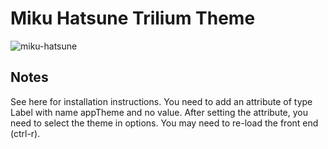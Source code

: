 # Miku Hatsune Trilium Theme

![miku-hatsune](https://user-images.githubusercontent.com/32842507/122923523-173d8f00-d365-11eb-846c-bb363e2b7e30.jpg)

## Notes

See here for installation instructions. You need to add an attribute of type Label with name appTheme and no value. After setting the attribute, you need to select the theme in options. You may need to re-load the front end (ctrl-r).
